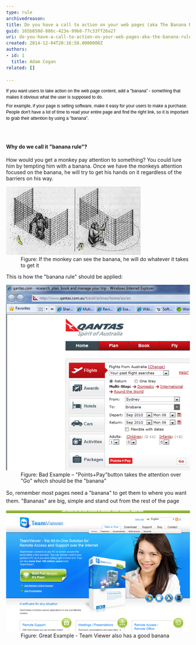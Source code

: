 ```yaml
---
type: rule
archivedreason: 
title: Do you have a call to action on your web pages (aka The Banana Rule)?
guid: 165b850d-886c-423e-99b8-77c33ff26a27
uri: do-you-have-a-call-to-action-on-your-web-pages-aka-the-banana-rule
created: 2014-12-04T20:16:58.0000000Z
authors:
- id: 1
  title: Adam Cogan
related: []

---
```



<p style="margin-top:7px;margin-bottom:7px;font-family:verdana, sans-serif;font-size:12px;line-height:1.4em;color:#000000;">If you want users to take action on the web page content, add a "banana" - something that makes it obvious what the user is supposed to do.</p><p style="margin-top:7px;margin-bottom:7px;font-family:verdana, sans-serif;font-size:12px;line-height:1.4em;color:#000000;">For example, if your page is selling software, make it easy for your users to make a purchase. People don't have a lot of time to read your entire page and find the right link, so it is important to grab their attention by using a "banana".​​</p>
<br><excerpt class='endintro'></excerpt><br>
<h4>Why do we call it "banana rule"?</h4><p>
                    How would you get a monkey pay attention to something? You could lure him by tempting
                    him with a banana. Once we have the monkeys attention focused on the banana, he
                    will try to get his hands on it regardless of the barriers on his way.</p><dl class="image"><dt><img src="banana.jpg" alt="Getting attention of monkey with banana" /></dt><dd>Figure: If the monkey can see the banana, he will do whatever it takes to get it</dd></dl><p>This is how the "banana rule" should be applied:</p><dl class="badImage"><dt><img src="BadBananaQantas.png" alt="Bad use of banana in Qantas.com.au" /></dt><dd>Figure: Bad Example – "Points+Pay"button takes the attention over "Go"​ which should be the "banana"</dd></dl><span style="line-height:1.6;">So, remember most pages need a "banana" to get them to where you want them. "Bananas" are big, simple and stand out from the rest of the page</span><dl class="goodImage"><dt><img src="BananaTeamviewer.png" alt="Good use of banana in Teamviewer.com" /></dt><dd>Figure: Great Example - Team Viewer also has a good banana</dd></dl>


